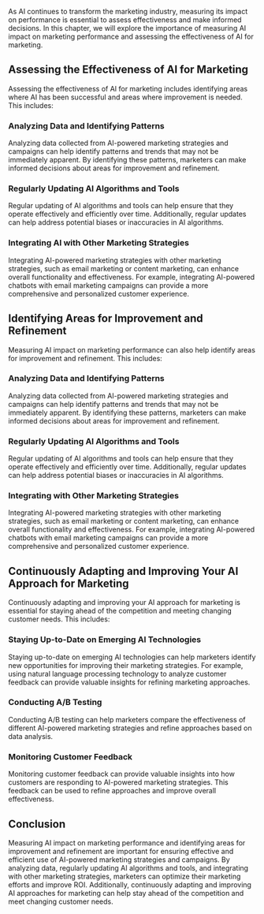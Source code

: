 
As AI continues to transform the marketing industry, measuring its impact on performance is essential to assess effectiveness and make informed decisions. In this chapter, we will explore the importance of measuring AI impact on marketing performance and assessing the effectiveness of AI for marketing.

Assessing the Effectiveness of AI for Marketing
-----------------------------------------------

Assessing the effectiveness of AI for marketing includes identifying areas where AI has been successful and areas where improvement is needed. This includes:

### Analyzing Data and Identifying Patterns

Analyzing data collected from AI-powered marketing strategies and campaigns can help identify patterns and trends that may not be immediately apparent. By identifying these patterns, marketers can make informed decisions about areas for improvement and refinement.

### Regularly Updating AI Algorithms and Tools

Regular updating of AI algorithms and tools can help ensure that they operate effectively and efficiently over time. Additionally, regular updates can help address potential biases or inaccuracies in AI algorithms.

### Integrating AI with Other Marketing Strategies

Integrating AI-powered marketing strategies with other marketing strategies, such as email marketing or content marketing, can enhance overall functionality and effectiveness. For example, integrating AI-powered chatbots with email marketing campaigns can provide a more comprehensive and personalized customer experience.

Identifying Areas for Improvement and Refinement
------------------------------------------------

Measuring AI impact on marketing performance can also help identify areas for improvement and refinement. This includes:

### Analyzing Data and Identifying Patterns

Analyzing data collected from AI-powered marketing strategies and campaigns can help identify patterns and trends that may not be immediately apparent. By identifying these patterns, marketers can make informed decisions about areas for improvement and refinement.

### Regularly Updating AI Algorithms and Tools

Regular updating of AI algorithms and tools can help ensure that they operate effectively and efficiently over time. Additionally, regular updates can help address potential biases or inaccuracies in AI algorithms.

### Integrating with Other Marketing Strategies

Integrating AI-powered marketing strategies with other marketing strategies, such as email marketing or content marketing, can enhance overall functionality and effectiveness. For example, integrating AI-powered chatbots with email marketing campaigns can provide a more comprehensive and personalized customer experience.

Continuously Adapting and Improving Your AI Approach for Marketing
------------------------------------------------------------------

Continuously adapting and improving your AI approach for marketing is essential for staying ahead of the competition and meeting changing customer needs. This includes:

### Staying Up-to-Date on Emerging AI Technologies

Staying up-to-date on emerging AI technologies can help marketers identify new opportunities for improving their marketing strategies. For example, using natural language processing technology to analyze customer feedback can provide valuable insights for refining marketing approaches.

### Conducting A/B Testing

Conducting A/B testing can help marketers compare the effectiveness of different AI-powered marketing strategies and refine approaches based on data analysis.

### Monitoring Customer Feedback

Monitoring customer feedback can provide valuable insights into how customers are responding to AI-powered marketing strategies. This feedback can be used to refine approaches and improve overall effectiveness.

Conclusion
----------

Measuring AI impact on marketing performance and identifying areas for improvement and refinement are important for ensuring effective and efficient use of AI-powered marketing strategies and campaigns. By analyzing data, regularly updating AI algorithms and tools, and integrating with other marketing strategies, marketers can optimize their marketing efforts and improve ROI. Additionally, continuously adapting and improving AI approaches for marketing can help stay ahead of the competition and meet changing customer needs.

